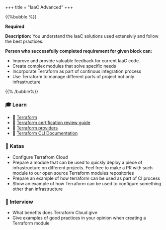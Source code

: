 +++
title = "IaaC Advanced"
+++

{{%bubble %}}

**Required**

**Description:** You understand the IaaC solutions used extensivly and follow the best practices.

**Person who successfully completed requirement for given block can:**

- Improve and provide valuable feedback for current IaaC code.
- Create complex modules that solve specific needs
- Incorporate Terraform as part of continous integration process
- Use Terraform to manage different parts of project not only infrastructure

{{% /bubble%}}

### 🎓 Learn
- 📗 [Terraform](https://www.terraform.io/)
- 📗 [Terraform certification review guide](https://learn.hashicorp.com/tutorials/terraform/associate-review?in=terraform/certification)
- 📗 [Terraform providers](https://www.terraform.io/docs/providers/index.html)
- 📗 [Terraform CLI Documentation](https://www.terraform.io/docs/cli-index.html)
### 📝 Katas
- Configure Terrafrom Cloud
- Prepare a module that can be used to quickly deploy a piece of infrastructure on different projects. Feel free to make a PR with such module to our open source Terraform modules repositories
- Prepare an example of how terraform can be used as part of CI process
- Show an example of how Terraform can be used to configure something other than infrastructure
### 🎤 Interview
- What benefits does Terraform Cloud give
- Give examples of good practices in your opinion when creating a Terraform module
